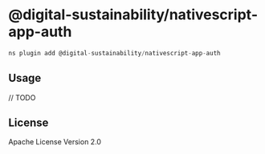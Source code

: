 # @digital-sustainability/nativescript-app-auth

```javascript
ns plugin add @digital-sustainability/nativescript-app-auth
```

## Usage

// TODO

## License

Apache License Version 2.0
